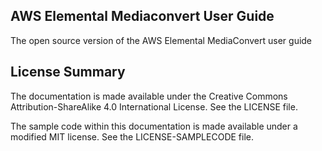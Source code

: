 ## AWS Elemental Mediaconvert User Guide

The open source version of the AWS Elemental MediaConvert user guide

## License Summary

The documentation is made available under the Creative Commons Attribution-ShareAlike 4.0 International License. See the LICENSE file.

The sample code within this documentation is made available under a modified MIT license. See the LICENSE-SAMPLECODE file.
